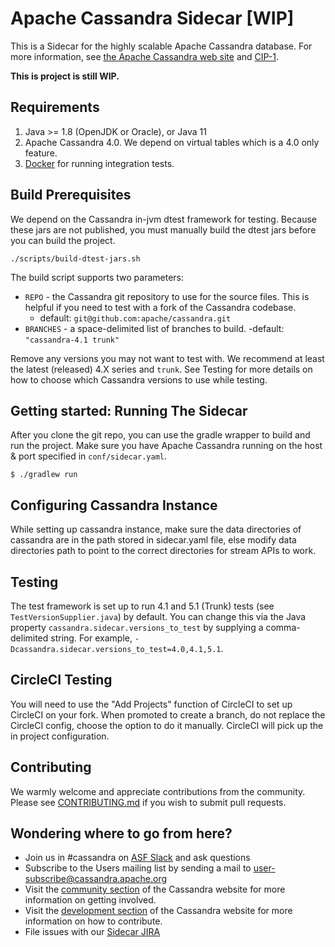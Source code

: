 <!--
#
# Licensed to the Apache Software Foundation (ASF) under one
# or more contributor license agreements.  See the NOTICE file
# distributed with this work for additional information
# regarding copyright ownership.  The ASF licenses this file
# to you under the Apache License, Version 2.0 (the
# "License"); you may not use this file except in compliance
# with the License.  You may obtain a copy of the License at
#
#     http://www.apache.org/licenses/LICENSE-2.0
#
# Unless required by applicable law or agreed to in writing, software
# distributed under the License is distributed on an "AS IS" BASIS,
# WITHOUT WARRANTIES OR CONDITIONS OF ANY KIND, either express or implied.
# See the License for the specific language governing permissions and
# limitations under the License.
#
-->

# Apache Cassandra Sidecar [WIP]

This is a Sidecar for the highly scalable Apache Cassandra database.
For more information, see [the Apache Cassandra web site](http://cassandra.apache.org/) and [CIP-1](https://cwiki.apache.org/confluence/pages/viewpage.action?pageId=95652224).

**This is project is still WIP.**

Requirements
------------
  1. Java >= 1.8 (OpenJDK or Oracle), or Java 11
  2. Apache Cassandra 4.0.  We depend on virtual tables which is a 4.0 only feature.
  3. [Docker](https://www.docker.com/products/docker-desktop/) for running integration tests.

Build Prerequisites
-------------------
We depend on the Cassandra in-jvm dtest framework for testing. 
Because these jars are not published, you must manually build the dtest jars before you can build the project.

```shell
./scripts/build-dtest-jars.sh
```

The build script supports two parameters:
- `REPO` - the Cassandra git repository to use for the source files. This is helpful if you need to test with a fork of the Cassandra codebase.
    - default: `git@github.com:apache/cassandra.git`
- `BRANCHES` - a space-delimited list of branches to build.
  -default: `"cassandra-4.1 trunk"`

Remove any versions you may not want to test with. We recommend at least the latest (released) 4.X series and `trunk`.
See Testing for more details on how to choose which Cassandra versions to use while testing.

Getting started: Running The Sidecar
--------------------------------------

After you clone the git repo, you can use the gradle wrapper to build and run the project. Make sure you have 
Apache Cassandra running on the host & port specified in `conf/sidecar.yaml`.

    $ ./gradlew run
  
Configuring Cassandra Instance
------------------------------

While setting up cassandra instance, make sure the data directories of cassandra are in the path stored in sidecar.yaml file, else modify data directories path to point to the correct directories for stream APIs to work.

Testing
-------

The test framework is set up to run 4.1 and 5.1 (Trunk) tests (see `TestVersionSupplier.java`) by default.
You can change this via the Java property `cassandra.sidecar.versions_to_test` by supplying a comma-delimited string.
For example, `-Dcassandra.sidecar.versions_to_test=4.0,4.1,5.1`.

CircleCI Testing
-----------------

You will need to use the "Add Projects" function of CircleCI to set up CircleCI on your fork.  When promoted to create a branch, 
do not replace the CircleCI config, choose the option to do it manually.  CircleCI will pick up the in project configuration.

Contributing
------------

We warmly welcome and appreciate contributions from the community. Please see [CONTRIBUTING.md](CONTRIBUTING.md)
if you wish to submit pull requests.

Wondering where to go from here?
--------------------------------
  * Join us in #cassandra on [ASF Slack](https://s.apache.org/slack-invite) and ask questions 
  * Subscribe to the Users mailing list by sending a mail to
    user-subscribe@cassandra.apache.org
  * Visit the [community section](http://cassandra.apache.org/community/) of the Cassandra website for more information on getting involved.
  * Visit the [development section](http://cassandra.apache.org/doc/latest/development/index.html) of the Cassandra website for more information on how to contribute.
  * File issues with our [Sidecar JIRA](https://issues.apache.org/jira/projects/CASSANDRASC/issues/)
